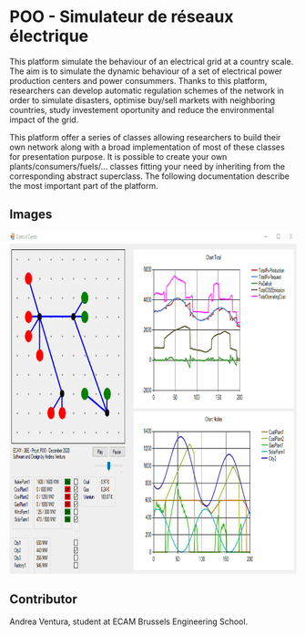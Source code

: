 # POO - Simulateur de réseaux électrique

This platform simulate the behaviour of an electrical grid at a country scale. The aim is to simulate the dynamic behaviour of a set of electrical power production centers and power consummers.
Thanks to this platform, researchers can develop automatic regulation schemes of the network in order to simulate disasters, optimise buy/sell markets with neighboring countries, study investement oportunity and reduce the environmental impact of the grid.

This platform offer a series of classes allowing researchers to build their own network along with a broad implementation of most of these classes for presentation purpose. It is possible to create your own plants/consumers/fuels/... classes fitting your need by inheriting from the corresponding abstract superclass. The following documentation describe the most important part of the platform.

## Images

<p align="center">
<img src="img/Simulation.gif" alt="The graphical UI" height="600">
</p>

## Contributor

Andrea Ventura, student at ECAM Brussels Engineering School.

##
